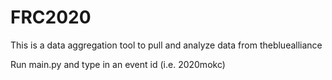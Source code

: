 # FRC2020
This is a data aggregation tool to pull and analyze data from thebluealliance

Run main.py and type in an event id (i.e. 2020mokc)
